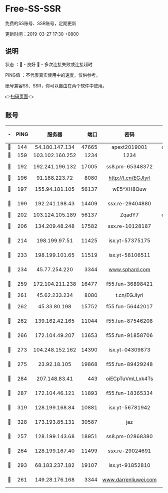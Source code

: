 # Free-SS-SSR

免费的SS账号、SSR账号，定期更新

更新时间：2019-03-27 17:30 +0800

## 说明

状态     ：🙂 - 良好 🙁 - 多次连接失败或连接超时

PING值   ：不代表真实使用中的速度，仅供参考。

账号兼容SS、SSR，你可以自由在两个软件中使用。

👉[扫码页面](https://liesauer.github.io/Free-SS-SSR/)👈

## 账号

|-|PING|服务器|端口|密码|加密方式|区域|
|:----:|:----:|:-----:|-----:|:----:|:----:|:----:|
|🙂|144|54.180.147.134|47665|apext2019001|chacha20|KR|
|🙂|159|103.102.160.252|1234|1234|rc4-md5|JP|
|🙂|192|192.241.196.132|17005|ss8.pm-65348372|aes-256-cfb|US|
|🙂|196|91.188.223.72|8080|http://t.cn/EGJIyrl|rc4-md5|RU|
|🙂|197|155.94.181.105|56137|wE5^XH8Quw|aes-256-cfb|US|
|🙂|199|192.241.198.43|14409|ssx.re-29404880|aes-256-cfb|US|
|🙂|202|103.124.105.189|56137|ZqadY7|chacha20|US|
|🙂|206|134.209.48.248|17582|ssx.re-10128187|aes-256-cfb|US|
|🙂|214|198.199.97.51|11425|isx.yt-57375175|aes-256-cfb|US|
|🙂|233|198.199.101.65|11519|isx.yt-58106511|aes-256-cfb|US|
|🙂|234|45.77.254.220|3344|www.sphard.com|aes-256-cfb|SG|
|🙂|259|172.104.211.238|16477|f55.fun-36898421|aes-256-cfb|US|
|🙂|261|45.62.233.234|8080|t.cn/EGJIyrl|rc4-md5|CA|
|🙂|262|45.33.80.198|15752|f55.fun-56442017|aes-256-cfb|US|
|🙂|262|139.162.42.165|11044|f55.fun-87546208|aes-256-cfb|SG|
|🙂|266|172.104.49.207|13653|f55.fun-91858706|aes-256-cfb|SG|
|🙂|273|104.248.152.162|14390|isx.yt-04309873|aes-256-cfb|SG|
|🙂|275|23.92.18.105|19868|f55.fun-89429248|aes-256-cfb|US|
|🙂|284|207.148.83.41|443|oiECpTuVmLLxk4Ts|aes-256-cfb|AU|
|🙂|287|172.104.46.121|11893|f55.fun-18365334|aes-256-cfb|SG|
|🙂|319|128.199.168.84|10881|isx.yt-56781942|aes-256-cfb|SG|
|🙂|328|173.193.85.131|30587|jaz|aes-256-cfb|US|
|🙂|257|128.199.143.68|18951|ss8.pm-02868380|aes-256-cfb|SG|
|🙂|264|128.199.167.40|11499|ssx.re-29024691|aes-256-cfb|SG|
|🙂|293|68.183.237.182|19107|isx.yt-91852810|aes-256-cfb|SG|
|🙁|261|149.28.176.168|3344|www.darrenliuwei.com|aes-256-cfb|AU|
